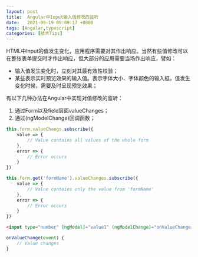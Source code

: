 ```yaml
---
layout: post
title:  Angular中Input输入值修改的监听
date:   2021-09-19 09:09:17 +0800
tags: [Angular,typescript]
categories: [技术Tips]
---
```


HTML中Input的值发生变化，应用程序需要对其作出响应。当然有些值修改可以在整张表单提交时才作出响应，但大部分的应用需要当场作出响应，譬如：   

- 输入值发生变化时，立刻对其最有效性校验；
- 某些表示实时预览效果的输入值。表示字体大小、字体颜色的输入框，值发生变化时候，需要及时呈现预览效果；

有以下几种办法在Angular中实现对值修改的监听：   
1. 通过Form以及field层面valueChanges；
2. 通过(ngModelChange)回调函数；

```typescript
this.form.valueChangs.subscribe({
    value => {
        // Value contains all values of the whole form
    },
    error => {
        // Error occurs
    }
})
```

```typescript
this.form.get('formName').valueChanges.subscribe({
    value => {
        // Value contains only the value from 'formName'
    },
    error => {
        // Error occurs
    }
})
```

```html
<input type="number" [ngModel]="value1" (ngModelChange)="onValueChange($event)">
```

```typescript
onValueChange(event) {
    // Value changes
}
```

